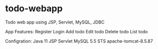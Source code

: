 # todo-webapp
Todo web app using JSP, Servlet, MySQL, JDBC

App Features:
Register
Login
Add todo
Edit todo
Delete todo
List todo

Configration:
Java 11
JSP
Servlet
MySQL 5.5
STS
apache-tomcat-8.5.87
